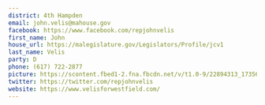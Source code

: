 ```yaml
---
district: 4th Hampden
email: john.velis@mahouse.gov
facebook: https://www.facebook.com/repjohnvelis
first_name: John
house_url: https://malegislature.gov/Legislators/Profile/jcv1
last_name: Velis
party: D
phone: (617) 722-2877
picture: https://scontent.fbed1-2.fna.fbcdn.net/v/t1.0-9/22894313_1735642299779475_6524822387304740483_n.jpg?_nc_cat=103&_nc_ht=scontent.fbed1-2.fna&oh=c572ca6c87adc31bd635020dade9654b&oe=5CC4DDFB
twitter: https://twitter.com/repjohnvelis
website: https://www.velisforwestfield.com/
---
```

